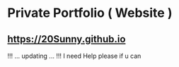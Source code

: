 # Private Portfolio ( Website )
## https://20Sunny.github.io
!!! ... updating ... !!!
I need Help please if u can 
